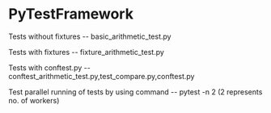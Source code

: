 # PyTestFramework

Tests without fixtures -- basic_arithmetic_test.py

Tests with fixtures -- fixture_arithmetic_test.py

Tests with conftest.py -- conftest_arithmetic_test.py,test_compare.py,conftest.py

Test parallel running of tests by using command -- pytest -n 2 (2 represents no. of workers)
